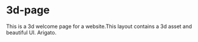 # 3d-page
This is a 3d welcome page for a website.This layout contains a 3d asset and beautiful UI.
Arigato.
